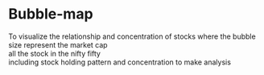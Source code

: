 # Bubble-map
To visualize the  relationship and concentration of stocks
where the bubble size represent the market cap
<br>
all the stock in the nifty fifty <br>
including stock holding pattern and concentration to make analysis

